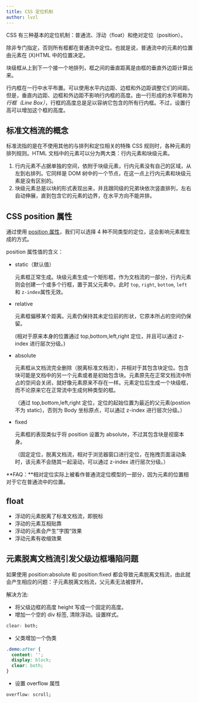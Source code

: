 ```yaml
---
title: CSS 定位机制
author: lvzl
---
```


CSS 有三种基本的定位机制：普通流、浮动（float）和绝对定位（position）。

除非专门指定，否则所有框都在普通流中定位。也就是说，普通流中的元素的位置由元素在 (X)HTML 中的位置决定。

块级框从上到下一个接一个地排列，框之间的垂直距离是由框的垂直外边距计算出来。

行内框在一行中水平布置。可以使用水平内边距、边框和外边距调整它们的间距。但是，垂直内边距、边框和外边距不影响行内框的高度。由一行形成的水平框称为*行框（Line Box）*，行框的高度总是足以容纳它包含的所有行内框。不过，设置行高可以增加这个框的高度。

## 标准文档流的概念

标准流指的是在不使用其他的与排列和定位相关的特殊 CSS 规则时，各种元素的排列规则。HTML 文档中的元素可以分为两大类：行内元素和块级元素。

1. 行内元素不占据单独的空间，依附于块级元素，行内元素没有自己的区域，从左到右排列。它同样是 DOM 树中的一个节点，在这一点上行内元素和块级元素是没有区别的。
2. 块级元素总是以块的形式表现出来，并且跟同级的兄弟块依次竖直排列，左右自动伸展，直到包含它的元素的边界，在水平方向不能并排。

## CSS position 属性

通过使用 [position 属性](https://www.w3school.com.cn/cssref/pr_class_position.asp)，我们可以选择 4 种不同类型的定位，这会影响元素框生成的方式。

position 属性值的含义：

- static（默认值）

  元素框正常生成。块级元素生成一个矩形框，作为文档流的一部分，行内元素则会创建一个或多个行框，置于其父元素中。此时 `top`, `right`, `bottom`, `left` 和 `z-index`属性无效。

- relative

  元素框偏移某个距离。元素仍保持其未定位前的形状，它原本所占的空间仍保留。

  (相对于原来本身的位置通过 top,bottom,left,right 定位，并且可以通过 z-index 进行层次分级。)

- absolute

  元素框从文档流完全删除（脱离标准文档流），并相对于其包含块定位。包含块可能是文档中的另一个元素或者是初始包含块。元素原先在正常文档流中所占的空间会关闭，就好像元素原来不存在一样。元素定位后生成一个块级框，而不论原来它在正常流中生成何种类型的框。

  （通过 top,bottom,left,right 定位，定位的起始位置为最近的父元素(postion 不为 static)，否则为 Body 坐标原点，可以通过 z-index 进行层次分级。）

- fixed

  元素框的表现类似于将 position 设置为 absolute，不过其包含块是视窗本身。

  （固定定位，脱离文档流，相对于浏览器窗口进行定位，在拖拽页面滚动条时，该元素不会随其一起滚动，可以通过 z-index 进行层次分级。）

**FAQ：**相对定位实际上被看作普通流定位模型的一部分，因为元素的位置相对于它在普通流中的位置。

## float

- 浮动的元素脱离了标准文档流，即脱标
- 浮动的元素互相贴靠
- 浮动的元素会产生”字围“效果
- 浮动元素有收缩效果

## 元素脱离文档流引发父级边框塌陷问题

如果使用 position:absolute 和 position:fixed 都会导致元素脱离文档流，由此就会产生相应的问题：子元素脱离文档流，父元素无法被撑开。

解决方法:

- 将父级边框的高度 height 写成一个固定的高度。
- 增加一个空的 div 标签, 清除浮动。设置样式。

```css
clear: both;
```

- 父类增加一个伪类

```css
.demo:after {
  content: '';
  display: block;
  clear: both;
}
```

- 设置 overflow 属性

```css
overflow: scroll;
```
